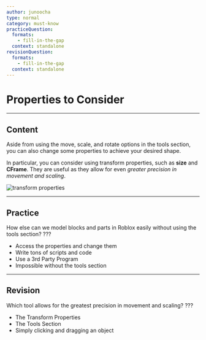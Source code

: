 ```yaml
---
author: junoocha
type: normal
category: must-know
practiceQuestion:
  formats:
    - fill-in-the-gap
  context: standalone
revisionQuestion:
  formats:
    - fill-in-the-gap
  context: standalone
---
```


# Properties to Consider

---

## Content

Aside from using the move, scale, and rotate options in the tools section, you can also change some properties to achieve your desired shape. 

In particular, you can consider using transform properties, such as **size** and **CFrame**. They are useful as they allow for even *greater precision in movement and scaling*. 

![transform properties](https://img.enkipro.com/31722ed1b12fedbf4a519cfdf33d3971.png)

---

## Practice

How else can we model blocks and parts in Roblox easily without using the tools section?  ???

- Access the properties and change them
- Write tons of scripts and code
- Use a 3rd Party Program
- Impossible without the tools section

---

## Revision

Which tool allows for the greatest precision in movement and scaling? ???

- The Transform Properties
- The Tools Section
- Simply clicking and dragging an object


